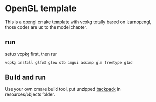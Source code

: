 # OpenGL template

This is a opengl cmake template with vcpkg totally based on [learnopengl](https://learnopengl.com/), those codes are up to the model chapter.

## run
setup vcpkg first, then run
```shell
vcpkg install glfw3 glew stb imgui assimp glm freetype glad
```

## Build and run
Use your own cmake build tool, put unzipped [backpack](https://learnopengl.com/data/models/backpack.zip) in resources/objects folder.